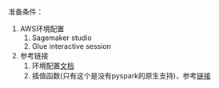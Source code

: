 准备条件：

1. AWS环境配置
   1. Sagemaker studio
   2. Glue interactive session
2. 参考链接
   1. 环境配置[文档](https://docs.aws.amazon.com/zh_cn/sagemaker/latest/dg/studio-notebooks-glue.html)
   2. 插值函数(只有这个是没有pyspark的原生支持)，参考[链接](https://walkenho.github.io/interpolating-time-series-p2-spark/) 



